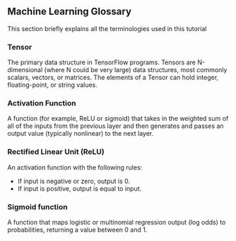 ## Machine Learning Glossary

This section briefly explains all the terminologies used in this tutorial

### Tensor
The primary data structure in TensorFlow programs. Tensors are N-dimensional (where N could be very large) data structures, most commonly scalars, vectors, or matrices. The elements of a Tensor can hold integer, floating-point, or string values.

### Activation Function
A function (for example, ReLU or sigmoid) that takes in the weighted sum of all of the inputs from the previous layer and then generates and passes an output value (typically nonlinear) to the next layer.


### Rectified Linear Unit (ReLU)
An activation function with the following rules:

- If input is negative or zero, output is 0.
- If input is positive, output is equal to input.


### Sigmoid function
A function that maps logistic or multinomial regression output (log odds) to probabilities, returning a value between 0 and 1.